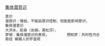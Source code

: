 

[集体潜意识](https://www.bilibili.com/video/BV1rC4y147HC?spm_id_from=333.1007.top_right_bar_window_history.content.click&vd_source=ca1d80d51233e3cf364a2104dcf1b743)

```sh
意识
潜意识：情结，不能由意识控制，但能能影响意识，
集体潜意识
大洪水，蛇身（女娲，美杜莎），
梦境：集体潜意识的表现，		预知梦：共时性巧合
易经 蜥蜴人的宇宙观
```

